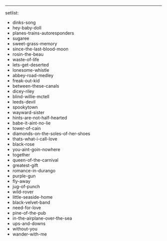---
setlist:
  - dinks-song
  - hey-baby-doll
  - planes-trains-autoresponders
  - sugaree
  - sweet-grass-memory
  - since-the-last-blood-moon
  - rosin-the-beau
  - waste-of-life
  - lets-get-deserted
  - lonesome-whistle
  - abbey-road-medley
  - freak-out-kid
  - between-these-canals
  - dicey-riley
  - blind-willie-mctell
  - leeds-devil
  - spookytown
  - wayward-sister
  - hints-are-not-half-hearted
  - babe-it-aint-no-lie
  - tower-of-cain
  - diamonds-on-the-soles-of-her-shoes
  - thats-what-i-call-love
  - black-rose
  - you-aint-goin-nowhere
  - together
  - queen-of-the-carnival
  - greatest-gift
  - romance-in-durango
  - purple-gun
  - fly-away
  - jug-of-punch
  - wild-rover
  - little-seaside-home
  - black-velvet-band
  - need-for-love
  - pine-of-the-pub
  - in-the-airplane-over-the-sea
  - ups-and-downs
  - without-you
  - wander-with-me
